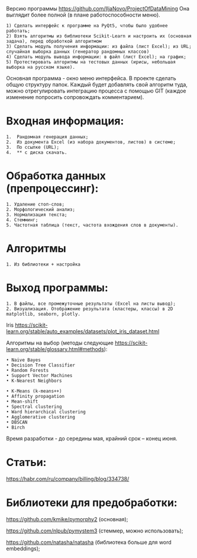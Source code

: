 Версию программы https://github.com/IljaNovo/ProjectOfDataMining Она выглядит более полной (в плане работоспособности меню).

    1) Сделать интерфейс к программе на PyQt5, чтобы было удобнее работать;
    2) Взять алгоритмы из библиотеки Scikit-Learn и настроить их (основная задача), перед обработкой алгоритмом
    3) Сделать модуль получения информации: из файла (лист Excel); из URL; случайная выборка данных (генератор рандомных классов)
    4) Сделать модуль вывода информации: в файл (лист Excel); на график; 
    5) Протестировать алгоритмы на тестовых данных (ирисы, небольшая выборка на русском языке).


Основная программа - окно меню интерфейса. В проекте сделать общую структуру папок. Каждый будет добавлять свой алгоритм туда, можно отрегулировать интеграцию процесса с помощью GIT (каждое изменение попросить сопровождать комментарием).

# Входная информация:
    1.	Рандомная генерация данных;
    2.	Из документа Excel (из набора документов, листов) в системе;
    3.	По ссылке (URL);
    4.	** с диска скачать.


# Обработка данных (препроцессинг):
    1. Удаление стоп-слов;
    2. Морфологический анализ;
    3. Нормализация текста;
    4. Стемминг;
    5. Частотная таблица (текст, частота вхождения слов в документы).

# Алгоритмы
    1. Из библиотеки + настройка

# Выход программы:
    1. В файлы, все промежуточные результаты (Excel на листы вывод);
    2. Визуализация. Отображение результата (кластеры, классы) в 2D matplotlib, seaborn, plotly.

Iris https://scikit-learn.org/stable/auto_examples/datasets/plot_iris_dataset.html 


Алгоритмы на выбор (методы следующие https://scikit-learn.org/stable/glossary.html#methods):

    • Naive Bayes
    • Decision Tree Classifier
    • Random Forests
    • Support Vector Machines
    • K-Nearest Neighbors

    • K-Means (k-means++)
    • Affinity propagation
    • Mean-shift
    • Spectral clustering
    • Ward hierarchical clustering
    • Agglomerative clustering
    • DBSCAN
    • Birch

Время разработки - до середины мая, крайний срок – конец июня.

# Статьи:
https://habr.com/ru/company/billing/blog/334738/ 

# Библиотеки для предобработки:
https://github.com/kmike/pymorphy2 (основная);

https://github.com/nlpub/pymystem3 (стеммер, можно использовать);

https://github.com/natasha/natasha (библиотека больше для word embeddings);
